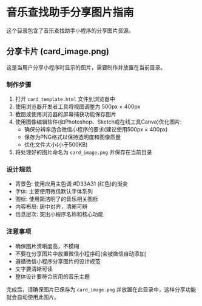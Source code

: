 # 音乐查找助手分享图片指南

这个目录包含了音乐查找助手小程序的分享图片资源。

## 分享卡片 (card_image.png)

这是当用户分享小程序时显示的图片，需要制作并放置在当前目录。

### 制作步骤

1. 打开 `card_template.html` 文件到浏览器中
2. 使用浏览器开发者工具将视图调整为 500px × 400px
3. 截图或使用浏览器的屏幕捕获功能保存图片
4. 使用图像编辑软件(如Photoshop、Sketch或在线工具Canva)优化图片:
   - 确保分辨率适合微信小程序的要求(建议使用500px × 400px)
   - 保存为PNG格式以保持透明度和图像质量
   - 优化文件大小(小于500KB)
5. 将处理好的图片命名为 `card_image.png` 并保存在当前目录

### 设计规范

- 背景色: 使用应用主色调 #D33A31 (红色)的渐变
- 字体: 主要使用微信默认字体系列
- 图标: 使用简洁明了的音乐相关图标
- 内容布局: 居中对齐，清晰可辨
- 信息层次: 突出小程序名称和核心功能

### 注意事项

- 确保图片清晰度高，不模糊
- 不要在分享图片中放置微信小程序码(会被微信自动添加)
- 遵循微信小程序分享图片的设计规范
- 文字要清晰可读
- 整体设计要符合应用的音乐主题

完成后，请确保图片已保存为 `card_image.png` 并放置在此目录中，这样分享功能就会自动使用此图片。 